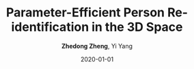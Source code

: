---
title: "Parameter-Efficient Person Re-identification in the 3D Space"
collection: publications
permalink: /publication/2020-01-01-Parameter-Efficient-Person-Re-identification-in-the-3D-Space
date: 2020-01-01
doi: 
venue: 'arXiv preprint arXiv:2006.04569'
author: '<strong>Zhedong Zheng</strong>,  Yi Yang'
citation: ' Zhedong Zheng,  Yi Yang, &quot;Parameter-Efficient Person Re-identification in the 3D Space.&quot; arXiv preprint arXiv:2006.04569, 2020.'
pub_year: '2020'
bib: >
    '@article{zheng2020person,
    author = "Zheng, Zhedong and Yang, Yi",
    title = "Parameter-Efficient Person Re-identification in the 3D Space",
    journal = "arXiv preprint arXiv:2006.04569",
    year = "2020"
    }'

---